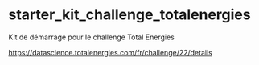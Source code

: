 # starter_kit_challenge_totalenergies
Kit de démarrage pour le challenge Total Energies


https://datascience.totalenergies.com/fr/challenge/22/details
